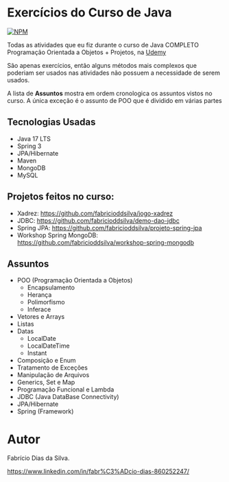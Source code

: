 # Exercícios do Curso de Java

[![NPM](https://img.shields.io/npm/l/react)](https://github.com/fabricioddsilva/curso-java/blob/main/LICENSE)

Todas as atividades que eu fiz durante o curso de Java COMPLETO Programação Orientada a Objetos + Projetos, na [Udemy](https://www.udemy.com/ "Site da Udemy")

São apenas exercícios, então alguns métodos mais complexos que poderiam ser usados nas atividades não possuem a necessidade de serem usados.  

A lista de **Assuntos** mostra em ordem cronologica os assuntos vistos no curso. A única exceção é o assunto de POO que é dividido em várias partes

## Tecnologias Usadas
- Java 17 LTS
- Spring 3
- JPA/Hibernate
- Maven
- MongoDB
- MySQL

## Projetos feitos no curso:
- Xadrez: https://github.com/fabricioddsilva/jogo-xadrez
- JDBC: https://github.com/fabricioddsilva/demo-dao-jdbc
- Spring JPA: https://github.com/fabricioddsilva/projeto-spring-jpa
- Workshop Spring MongoDB: https://github.com/fabricioddsilva/workshop-spring-mongodb

## Assuntos
- POO (Programação Orientada a Objetos)
  - Encapsulamento
  - Herança
  - Polimorfismo
  - Inferace
- Vetores e Arrays
- Listas
- Datas
  - LocalDate
  - LocalDateTime
  - Instant
- Composição e Enum
- Tratamento de Exceções
- Manipulação de Arquivos
- Generics, Set e Map
- Programação Funcional e Lambda
- JDBC (Java DataBase Connectivity) 
- JPA/Hibernate
- Spring (Framework)

# Autor

Fabrício Dias da Silva.  

https://www.linkedin.com/in/fabr%C3%ADcio-dias-860252247/

